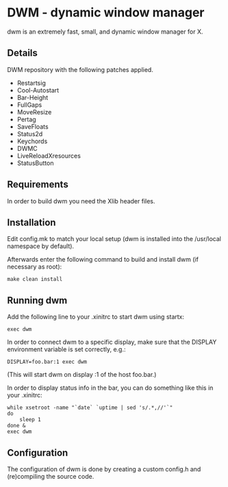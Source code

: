 # DWM - dynamic window manager
dwm is an extremely fast, small, and dynamic window manager for X.

## Details
DWM repository with the following patches applied.

- Restartsig
- Cool-Autostart
- Bar-Height
- FullGaps
- MoveResize
- Pertag
- SaveFloats
- Status2d
- Keychords
- DWMC
- LiveReloadXresources
- StatusButton

## Requirements
In order to build dwm you need the Xlib header files.


## Installation
Edit config.mk to match your local setup (dwm is installed into
the /usr/local namespace by default).

Afterwards enter the following command to build and install dwm (if
necessary as root):

    make clean install


## Running dwm
Add the following line to your .xinitrc to start dwm using startx:

    exec dwm

In order to connect dwm to a specific display, make sure that
the DISPLAY environment variable is set correctly, e.g.:

    DISPLAY=foo.bar:1 exec dwm

(This will start dwm on display :1 of the host foo.bar.)

In order to display status info in the bar, you can do something
like this in your .xinitrc:

    while xsetroot -name "`date` `uptime | sed 's/.*,//'`"
    do
    	sleep 1
    done &
    exec dwm


## Configuration
The configuration of dwm is done by creating a custom config.h
and (re)compiling the source code.

